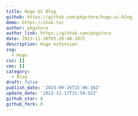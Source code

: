 ```yaml
---
title: Hugo Ui Blog
github: https://github.com/pkgstore/hugo-ui-blog
demo: https://ihub.to/
author: pkgstore
author_link: https://github.com/pkgstore
date: 2023-11-30T05:28:40.107Z
description: Hugo extension.
ssg:
  - Hugo
css: []
cms: []
category:
  - Blog
draft: false
publish_date: '2023-09-26T15:06:38Z'
update_date: '2023-11-17T15:58:52Z'
github_star: 0
github_fork: 0
---
```

